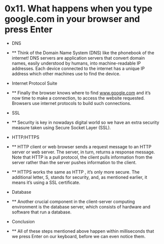 # 0x11. What happens when you type google.com in your browser and press Enter

* DNS
* ** Think of the Domain Name System (DNS) like the phonebook of the internet! DNS servers are application servers that convert domain names, easily understood by humans, into machine-readable IP addresses. Each device connected to the internet has a unique IP address which other machines use to find the device.

* Internet Protocol Suite
* ** Finally the browser knows where to find www.google.com and it’s now time to make a connection, to access the website requested. Browsers use internet protocols to build such connections.

* SSL
* ** Security is key in nowadays digital world so we have an extra security measure taken using Secure Socket Layer (SSL).

* HTTP/HTTPS
* **  HTTP client or web browser sends a request message to an HTTP server or web server. The server, in turn, returns a response message. Note that HTTP is a pull protocol, the client pulls information from the server rather than the server pushes information to the client.
* ** HTTPS works the same as HTTP , it’s only more secure. The additional letter, S, stands for security, and, as mentioned earlier, it means it’s using a SSL certificate.

* Database
* ** Another crucial component in the client-server computing environment is the database server, which consists of hardware and software that run a database.

* Conclusion
* ** All of these steps mentioned above happen within milliseconds that we press Enter on our keyboard, before we can even notice them.
